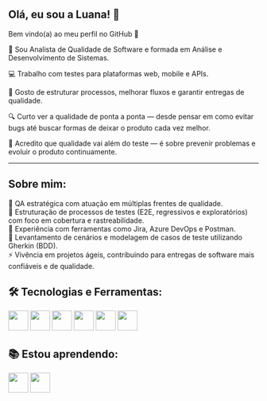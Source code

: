 ## Olá, eu sou a Luana! :sparkling_heart:
Bem vindo(a) ao meu perfil no GitHub :wave:

:woman: Sou Analista de Qualidade de Software e formada em Análise e Desenvolvimento de Sistemas.  

:computer: Trabalho com testes para plataformas web, mobile e APIs.  

:wrench: Gosto de estruturar processos, melhorar fluxos e garantir entregas de qualidade.  

:mag: Curto ver a qualidade de ponta a ponta — desde pensar em como evitar bugs até buscar formas de deixar o produto cada vez melhor.  

:rocket: Acredito que qualidade vai além do teste — é sobre prevenir problemas e evoluir o produto continuamente.

---

## Sobre mim:

:dart: QA estratégica com atuação em múltiplas frentes de qualidade.    
🧩 Estruturação de processos de testes (E2E, regressivos e exploratórios) com foco em cobertura e rastreabilidade.  
📎 Experiência com ferramentas como Jira, Azure DevOps e Postman.  
📝 Levantamento de cenários e modelagem de casos de teste utilizando Gherkin (BDD).  
⚡ Vivência em projetos ágeis, contribuindo para entregas de software mais confiáveis e de qualidade. 

## 🛠️ Tecnologias e Ferramentas: 

<img src="https://cdn.jsdelivr.net/gh/devicons/devicon@latest/icons/jira/jira-original-wordmark.svg" width="40" height="40"/> <img src="https://cdn.jsdelivr.net/gh/devicons/devicon@latest/icons/azuredevops/azuredevops-original.svg" width="40" height="40"/> <img src="https://cdn.jsdelivr.net/gh/devicons/devicon@latest/icons/postman/postman-original.svg" width="40" height="40"/> <img src="https://cdn.jsdelivr.net/gh/devicons/devicon@latest/icons/insomnia/insomnia-original.svg" width="40" height="40"/> <img src="https://cdn.jsdelivr.net/gh/devicons/devicon@latest/icons/android/android-original.svg" width="40" height="40"/> <img src="https://cdn.jsdelivr.net/gh/devicons/devicon@latest/icons/apple/apple-original.svg" width="40" height="40"/>

## :books: Estou aprendendo:
<img src="https://cdn.jsdelivr.net/gh/devicons/devicon@latest/icons/javascript/javascript-original.svg" width="40" height="40"/> <img src="https://cdn.jsdelivr.net/gh/devicons/devicon@latest/icons/cypressio/cypressio-original.svg" width="40" height="40"/>
          
          
          
          
          
          
          
          


<!--
**luananemeth/luananemeth** is a ✨ _special_ ✨ repository because its `README.md` (this file) appears on your GitHub profile.

Here are some ideas to get you started:

- 🔭 I’m currently working on ...
- 🌱 I’m currently learning ...
- 👯 I’m looking to collaborate on ...
- 🤔 I’m looking for help with ...
- 💬 Ask me about ...
- 📫 How to reach me: ...
- 😄 Pronouns: ...
- ⚡ Fun fact: ...
-->
